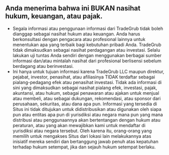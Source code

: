 ## Anda menerima bahwa ini BUKAN nasihat hukum, keuangan, atau pajak.

- Segala informasi atau penggunaan informasi dari TradeGrub tidak boleh dianggap sebagai nasihat hukum atau keuangan. Anda harus berkonsultasi dengan pengacara atau profesional lainnya untuk menentukan apa yang terbaik bagi kebutuhan pribadi Anda.
TradeGrub tidak dimaksudkan sebagai nasihat perdagangan atau investasi. Selalu lakukan uji tuntas Anda sendiri dengan menggunakan berbagai sumber informasi dan/atau mintalah nasihat dari profesional berlisensi sebelum berdagang atau berinvestasi.
- Ini hanya untuk tujuan informasi karena TradeGrub LLC maupun direktur, pejabat, investor, penasihat, atau afiliasinya TIDAK terdaftar sebagai pialang-pedagang efek atau penasihat investasi. Tidak ada informasi di sini yang dimaksudkan sebagai nasihat pialang efek, investasi, pajak, akuntansi, atau hukum, sebagai penawaran atau ajakan untuk menjual atau membeli, atau sebagai dukungan, rekomendasi, atau sponsor dari perusahaan, sekuritas, atau dana apa pun.
Informasi yang tersedia di Situs ini tidak ditujukan untuk didistribusikan atau digunakan oleh siapa pun atau entitas apa pun di yurisdiksi atau negara mana pun yang mana distribusi atau penggunaannya akan bertentangan dengan hukum atau peraturan, atau yang akan mewajibkan kami untuk mendaftar di yurisdiksi atau negara tersebut. Oleh karena itu, orang-orang yang memilih untuk mengakses Situs dari lokasi lain melakukannya atas inisiatif mereka sendiri dan bertanggung jawab penuh atas kepatuhan terhadap hukum setempat, jika dan sejauh hukum setempat berlaku.